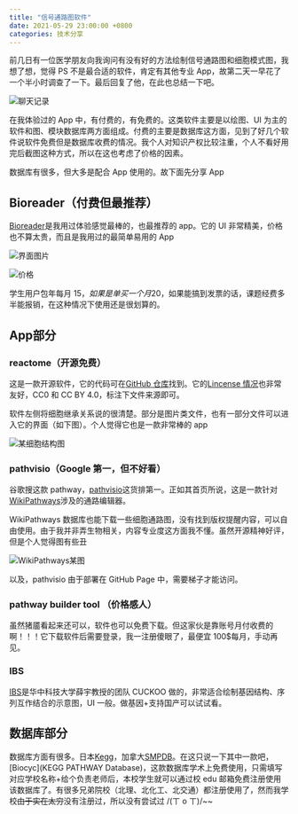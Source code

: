 ```yaml
---
title: "信号通路图软件"
date: 2021-05-29 23:00:00 +0800
categories: 技术分享
---
```


前几日有一位医学朋友向我询问有没有好的方法绘制信号通路图和细胞模式图，我想了想，觉得 PS 不是最合适的软件，肯定有其他专业 App，故第二天一早花了一个半小时调查了一下。最后回复了他，在此也总结一下吧。

![聊天记录](https://i.imgur.com/fD0Cu2g.png)

在我体验过的 App 中，有付费的，有免费的。这类软件主要是以绘图、UI 为主的软件和图、模块数据库两方面组成。付费的主要是数据库这方面，见到了好几个软件说软件免费但是数据库收费的情况。我个人对知识产权比较注重，个人不看好用完后截图这种方式，所以在这也考虑了价格的因素。

数据库有很多，但大多是配合 App 使用的。故下面先分享 App

## Bioreader（付费但最推荐）

[Bioreader](https://app.biorender.com/)是我用过体验感觉最棒的，也最推荐的 app。它的 UI 非常精美，价格也不算太贵，而且是我用过的最简单易用的 App

![界面图片](https://i.imgur.com/5PrfR4c.png)

![价格](https://i.imgur.com/EikthqO.png)

学生用户包年每月 15$，如果是单买一个月20$，如果能搞到发票的话，课题经费多半能报销，在这种情况下使用还是很划算的。

## App部分

### reactome（开源免费）

这是一款开源软件，它的代码可在[GitHub 仓库](https://github.com/reactome-pwp)找到。它的[Lincense 情况](https://reactome.org/license)也非常友好，CC0 和 CC BY 4.0，标注下文件来源即可。

软件左侧将细胞继承关系说的很清楚。部分是图片类文件，也有一部分文件可以进入它的界面（如下图）。个人觉得它也是一款非常棒的 app

![某细胞结构图](https://i.imgur.com/DFGlj52.png)

### pathvisio（Google 第一，但不好看）

谷歌搜这款 pathway，[pathvisio](https://pathvisio.github.io/)这货排第一。正如其首页所说，这是一款针对[WikiPathways](https://www.wikipathways.org/)涉及的通路编辑器。

WikiPathways 数据库也能下载一些细胞通路图，没有找到版权提醒内容，可以自由使用。由于我并非弄生物相关，内容专业度这方面我不懂。虽然开源精神好评，但是个人觉得图有些丑

![WikiPathways某图](https://i.imgur.com/OjQjvGn.png)

以及，pathvisio 由于部署在 GitHub Page 中，需要梯子才能访问。

### pathway builder tool （价格感人）

虽然猪靥看起来还可以，软件也可以免费下载。但这家伙是靠账号月付收费的啊！！！它下载软件后需要登录，我一注册傻眼了，最便宜 100$每月，手动再见。

### IBS

[IBS](http://ibs.biocuckoo.org/download.php)是华中科技大学薛宇教授的团队 CUCKOO 做的，非常适合绘制基因结构、序列互作结合的示意图，UI 一般。做基因+支持国产可以试试看。

## 数据库部分

数据库方面有很多。日本[Kegg](https://www.kegg.jp/kegg/pathway.html)，加拿大[SMPDB](https://smpdb.ca/)。在这只说一下其中一款吧，[Biocyc](KEGG PATHWAY Database)，这款数据库学术上免费使用，只需填写对应学校名称+给个负责老师后，本校学生就可以通过校 edu 邮箱免费注册使用该数据库了。有很多兄弟院校（北理、北化工、北交通）都注册使用了，然而我学校~~由于实在太穷~~没有注册过，所以没有尝试过 /(ㄒ o ㄒ)/~~
